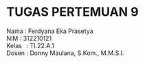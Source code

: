 # TUGAS PERTEMUAN 9

  Nama    : Ferdyana Eka Prasetya</br>
  NIM       : 312210121</br>
  Kelas   : TI.22.A.1</br>
  Dosen   : Donny Maulana, S.Kom., M.M.S.I.</br>
  


